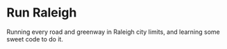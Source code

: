 # Run Raleigh
 Running every road and greenway in Raleigh city limits, and learning some sweet code to do it.
